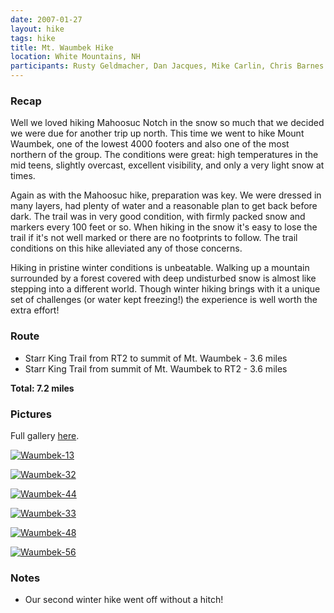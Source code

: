 ```yaml
---
date: 2007-01-27
layout: hike
tags: hike
title: Mt. Waumbek Hike
location: White Mountains, NH
participants: Rusty Geldmacher, Dan Jacques, Mike Carlin, Chris Barnes
---
```


### Recap

Well we loved hiking Mahoosuc Notch in the snow so much that we decided we were due for another trip up north. This time we went to hike Mount Waumbek, one of the lowest 4000 footers and also one of the most northern of the group. The conditions were great: high temperatures in the mid teens, slightly overcast, excellent visibility, and only a very light snow at times.

Again as with the Mahoosuc hike, preparation was key. We were dressed in many layers, had plenty of water and a reasonable plan to get back before dark. The trail was in very good condition, with firmly packed snow and markers every 100 feet or so. When hiking in the snow it's easy to lose the trail if it's not well marked or there are no footprints to follow. The trail conditions on this hike alleviated any of those concerns.

Hiking in pristine winter conditions is unbeatable. Walking up a mountain surrounded by a forest covered with deep undisturbed snow is almost like stepping into a different world. Though winter hiking brings with it a unique set of challenges (or water kept freezing!) the experience is well worth the extra effort!

### Route

  * Starr King Trail from RT2 to summit of Mt. Waumbek - 3.6 miles
  * Starr King Trail from summit of Mt. Waumbek to RT2 - 3.6 miles

**Total: 7.2 miles**

### Pictures

Full gallery [here](http://www.flickr.com/photos/geldmacher/sets/72157594557280747/).

[![Waumbek-13](http://farm1.static.flickr.com/164/403059182_9bc06b5140.jpg)](http://www.flickr.com/photos/geldmacher/403059182/)

[![Waumbek-32](http://farm1.static.flickr.com/162/403062695_5a4fd94071.jpg)](http://www.flickr.com/photos/geldmacher/403062695/)

[![Waumbek-44](http://farm1.static.flickr.com/187/403065371_ad4177b795.jpg)](http://www.flickr.com/photos/geldmacher/403065371/)

[![Waumbek-33](http://farm1.static.flickr.com/156/403063123_7d1eaf84a7.jpg)](http://www.flickr.com/photos/geldmacher/403063123/)

[![Waumbek-48](http://farm1.static.flickr.com/138/403066729_6761d82d01.jpg)](http://www.flickr.com/photos/geldmacher/403066729/)

[![Waumbek-56](http://farm1.static.flickr.com/142/403068828_7975573a6a.jpg)](http://www.flickr.com/photos/geldmacher/403068828/)

### Notes

  * Our second winter hike went off without a hitch!
